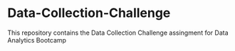 # Data-Collection-Challenge
This repository contains the Data Collection Challenge assingment for Data Analytics Bootcamp
